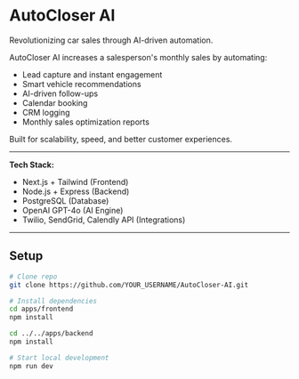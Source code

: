 # AutoCloser AI

Revolutionizing car sales through AI-driven automation.

AutoCloser AI increases a salesperson's monthly sales by automating:
- Lead capture and instant engagement
- Smart vehicle recommendations
- AI-driven follow-ups
- Calendar booking
- CRM logging
- Monthly sales optimization reports

Built for scalability, speed, and better customer experiences.

---
**Tech Stack:**
- Next.js + Tailwind (Frontend)
- Node.js + Express (Backend)
- PostgreSQL (Database)
- OpenAI GPT-4o (AI Engine)
- Twilio, SendGrid, Calendly API (Integrations)
---

## Setup

```bash
# Clone repo
git clone https://github.com/YOUR_USERNAME/AutoCloser-AI.git

# Install dependencies
cd apps/frontend
npm install

cd ../../apps/backend
npm install

# Start local development
npm run dev
